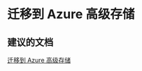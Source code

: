 <properties
    pageTitle="Migrating to Azure Premium Storage"
    description="迁移到 Azure 高级存储"
    service="microsoft.storage"
    resource="storageaccounts"
    authors="passaree"
    displayOrder=""
    selfHelpType="generic"
    supportTopicIds="32551680"
    resourceTags=""
    productPesIds="15629"
    cloudEnvironments="public"
/>


# <a name="migrating-to-azure-premium-storage"></a>迁移到 Azure 高级存储

## <a name="recommended-documents"></a>**建议的文档**
[迁移到 Azure 高级存储](https://azure.microsoft.com/documentation/articles/storage-migration-to-premium-storage/)
